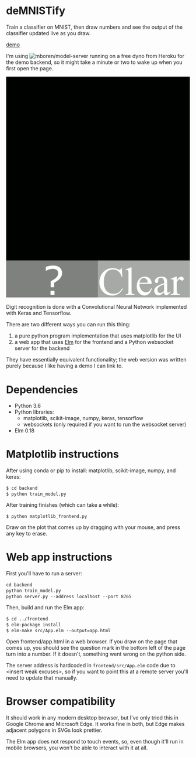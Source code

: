 # deMNISTify

Train a classifier on MNIST, then draw numbers and see the output of the classifier
updated live as you draw.
 
[demo](http://s3.us-west-1.amazonaws.com/hi-mom-im-on-the-internet/mnist.html)

I'm using ![mboren/model-server](https://github.com/mboren/model-server) running on a free dyno from Heroku for the demo backend, so it might take a minute or two to wake up when you first open the page.
 
![animation showing Elm app recognizing multiple digits](demo.gif)

Digit recognition is done with a Convolutional Neural Network implemented with Keras and Tensorflow.

There are two different ways you can run this thing:
1. a pure python program implementation that uses matplotlib for the UI
2. a web app that uses [Elm](http://elm-lang.org/) for the frontend and a Python websocket server for the backend

They have essentially equivalent functionality; the web version was written purely
because I like having a demo I can link to.

# Dependencies
- Python 3.6
- Python libraries:
    - matplotlib, scikit-image, numpy, keras, tensorflow
    - websockets (only required if you want to run the websocket server)
- Elm 0.18

# Matplotlib instructions
After using conda or pip to install: matplotlib, scikit-image, numpy, and keras:
```
$ cd backend
$ python train_model.py
```
After training finishes (which can take a while):
```
$ python matplotlib_frontend.py
```
Draw on the plot that comes up by dragging with your mouse, and press any key to erase.

# Web app instructions
First you'll have to run a server:
```
cd backend
python train_model.py
python server.py --address localhost --port 8765
```

Then, build and run the Elm app:
```
$ cd ../frontend
$ elm-package install
$ elm-make src/App.elm --output=app.html
```

Open frontend/app.html in a web browser. If you draw on the page that comes up,
you should see the question mark in the bottom left of the page turn into a
number. If it doesn't, something went wrong on the python side.

The server address is hardcoded in `frontend/src/App.elm` code due to \<insert weak excuses\>, so if you want to point this at a remote server you'll need to update
that manually.

# Browser compatibility
It should work in any modern desktop browser, but I've only tried this in Google Chrome and Microsoft Edge.
It works fine in both, but Edge makes adjacent polygons in SVGs look prettier.

The Elm app does not respond to touch events, so, even though it'll run in mobile
browsers, you won't be able to interact with it at all.
